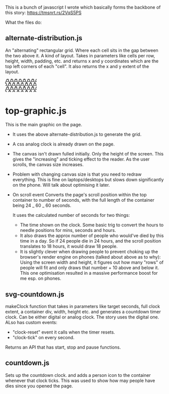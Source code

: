 This is a bunch
of javascript I wrote which basically forms the backbone of this story: https://tmsnrt.rs/2VqS5PS

What the files do:

## alternate-distribution.js

An "alternating" rectangular grid. Where each cell sits in the gap between the two above it. A kind of layout. Takes in parameters like cells per row, height, width, padding, etc. and returns x and y coordinates which are the top left corners of each "cell". It also returns the x and y extent of the layout.

   <img src="alternating.png" alt="drawing" width="100"/>

# top-graphic.js

This is the main graphic on the page.

- It uses the above alternate-distribution.js to generate the grid.
- A css analog clock is already drawn on the page.
- The canvas isn't drawn fulled initially. Only the height of the screen. This gives the "increasing" and ticking effect to the reader. As the user scrolls, the canvas size increases.
- Problem with changing canvas size is that you need to redraw everything. This is fine on laptops/desktops but slows down significantly on the phone. Will talk about optimising it later.
- On scroll event Converts the page's scroll position within the top container to number of seconds, with the full length of the container being 24 _ 60 _ 60 seconds.

  It uses the calculated number of seconds for two things:

  - The time shown on the clock. Some basic trig to convert the hours to needle positions for mins, seconds and hours.
  - It also draws the approx number of people who would've died by this time in a day. So if 24 people die in 24 hours, and the scroll position translates to 18 hours, it would draw 18 people.
  - It is slightly clever when drawing people to prevent choking up the browser's render engine on phones (talked about above as to why): Using the screen width and height, it figures out how many "rows" of people will fit and only draws that number + 10 above and below it. This one optimisation resulted in a massive performance boost for me esp. on phones.

## svg-countdown.js

makeClock function that takes in parameters like target seconds, full clock extent, a container div, width, height etc. and generates a countdown timer clock. Can be either digital or analog clock. The story uses the digital one.
ALso has custom events:

- "clock-reset" event it calls when the timer resets.
- "clock-tick" on every second.

Returns an API that has start, stop and pause functions.

## countdown.js

Sets up the countdown clock. and adds a person icon to the container whenever that clock ticks. This was used to show how may people have dies since you opened the page.
